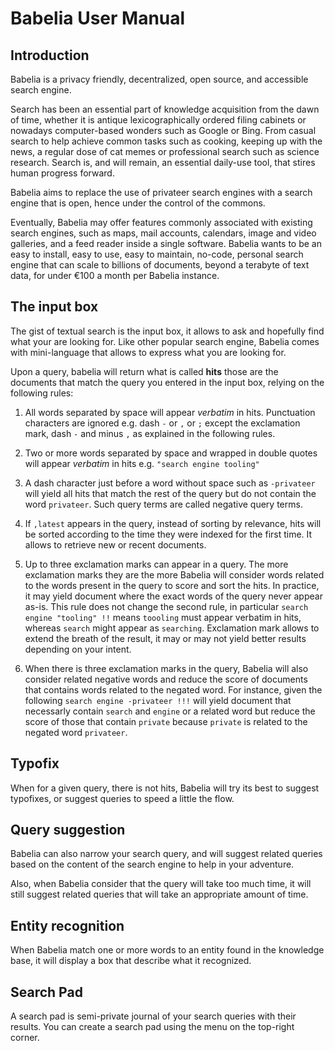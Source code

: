 # Babelia User Manual

## Introduction

Babelia is a privacy friendly, decentralized, open source, and
accessible search engine.

Search has been an essential part of knowledge acquisition from the
dawn of time, whether it is antique lexicographically ordered filing
cabinets or nowadays computer-based wonders such as Google or
Bing. From casual search to help achieve common tasks such as cooking,
keeping up with the news, a regular dose of cat memes or professional
search such as science research. Search is, and will remain, an
essential daily-use tool, that stires human progress forward.

Babelia aims to replace the use of privateer search engines with a
search engine that is open, hence under the control of the commons.

Eventually, Babelia may offer features commonly associated with
existing search engines, such as maps, mail accounts, calendars, image
and video galleries, and a feed reader inside a single software.
Babelia wants to be an easy to install, easy to use, easy to maintain,
no-code, personal search engine that can scale to billions of
documents, beyond a terabyte of text data, for under €100 a month per
Babelia instance.

## The input box

The gist of textual search is the input box, it allows to ask and
hopefully find what your are looking for.  Like other popular search
engine, Babelia comes with mini-language that allows to express what
you are looking for.

Upon a query, babelia will return what is called **hits** those are
the documents that match the query you entered in the input box,
relying on the following rules:

1. All words separated by space will appear *verbatim* in
   hits. Punctuation characters are ignored e.g. dash `-` or `,` or
   `;` except the exclamation mark, dash `-` and minus `,` as
   explained in the following rules.

2. Two or more words separated by space and wrapped in double quotes
   will appear *verbatim* in hits e.g. `"search engine tooling"`

3. A dash character just before a word without space such as
   `-privateer` will yield all hits that match the rest of the query
   but do not contain the word `privateer`. Such query terms are
   called negative query terms.

4. If `,latest` appears in the query, instead of sorting by relevance,
   hits will be sorted according to the time they were indexed for the
   first time.  It allows to retrieve new or recent documents.

5. Up to three exclamation marks can appear in a query. The more
   exclamation marks they are the more Babelia will consider words
   related to the words present in the query to score and sort the
   hits. In practice, it may yield document where the exact words of
   the query never appear as-is. This rule does not change the second
   rule, in particular `search engine "tooling" !!` means `toooling`
   must appear verbatim in hits, whereas `search` might appear as
   `searching`. Exclamation mark allows to extend the breath of the
   result, it may or may not yield better results depending on your
   intent.

6. When there is three exclamation marks in the query, Babelia will
   also consider related negative words and reduce the score of
   documents that contains words related to the negated word. For
   instance, given the following `search engine -privateer !!!` will
   yield document that necessarly contain `search` and `engine` or a
   related word but reduce the score of those that contain `private`
   because `private` is related to the negated word `privateer`.

## Typofix

When for a given query, there is not hits, Babelia will try its best
to suggest typofixes, or suggest queries to speed a little the flow.

## Query suggestion

Babelia can also narrow your search query, and will suggest related
queries based on the content of the search engine to help in your
adventure.

Also, when Babelia consider that the query will take too much time, it
will still suggest related queries that will take an appropriate
amount of time.

## Entity recognition

When Babelia match one or more words to an entity found in the
knowledge base, it will display a box that describe what it
recognized.

## Search Pad

A search pad is semi-private journal of your search queries with their
results.  You can create a search pad using the menu on the top-right
corner.
